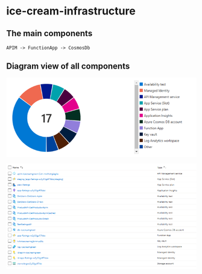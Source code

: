 # ice-cream-infrastructure

## The main components

```text
APIM -> FunctionApp -> CosmosDb
```

## Diagram view of all components

![donut summary of resources](assets\resourcesummarydonut.png)

![list summary of resources](assets\resourcesummarylist.png)